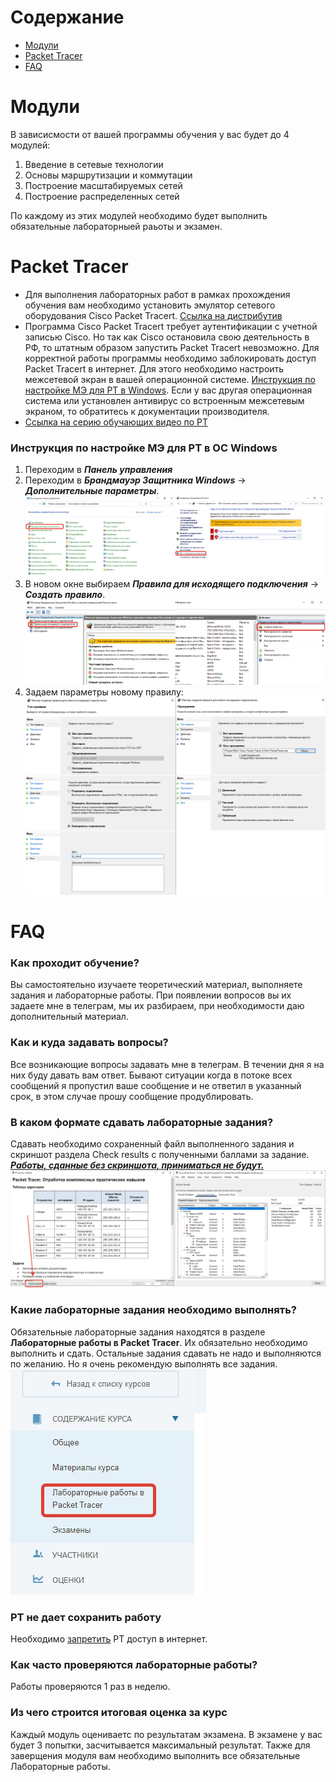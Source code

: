 # Содержание

* [Модули](#модули)
* [Packet Tracer](#packet-tracer)
* [FAQ](#faq)

# Модули

В зависисмости от вашей программы обучения у вас будет до 4 модулей:
1. Введение в сетевые технологии
2. Основы маршрутизации и коммутации
3. Построение масштабируемых сетей
4. Построение распределенных сетей

По каждому из этих модулей необходимо будет выполнить обязательные лабораторныей раьоты и экзамен.

# Packet Tracer

* Для выполнения лабораторных работ в рамках прохождения обучения вам необходимо установить эмулятор сетевого
  оборудования Cisco Packet Tracert. [Ссылка на дистрибутив](https://cloud.tusur.ru/index.php/s/iYi6iHfzZaPRLLw)
* Программа Cisco Packet Tracert требует аутентификации с учетной записью Cisco. Но так как Cisco остановила свою
  деятельность в РФ, то штатным образом запустить Packet Tracert невозможно. Для корректной работы программы необходимо
  заблокировать доступ Packet Tracert в интернет. Для этого необходимо настроить межсетевой экран в вашей операционной
  системе. [Инструкция по настройке МЭ для PT в Windows](#инструкция-по-настройке-мэ-для-pt-в-ос-windows). Если у вас
  другая операционная система или установлен антивирус со встроенным межсетевым экраном, то обратитесь к документации
  производителя.
* [Ссылка на серию обучающих видео по PT](http://tutorials.ptnetacad.net/)

### Инструкция по настройке МЭ для PT в ОС Windows

1. Переходим в ***Панель управления***
2. Переходим в ***Брандмауэр Защитника Windows*** -> ***Дополнительные параметры***.
   ![img](/assets/images/block_pt_win_01.png)
2. В новом окне выбираем ***Правила для исходящего подключения*** -> ***Создать правило***.
   ![img](/assets/images/block_pt_win_02.png)
3. Задаем параметры новому правилу:
   ![img](/assets/images/block_pt_win_03.png)

# FAQ

### Как проходит обучение?

Вы самостоятельно изучаете теоретический материал, выполняете задания и лабораторные работы. При появлении вопросов вы их задаете мне в телеграм, мы их разбираем, при необходимости даю дополнительный материал.

### Как и куда задавать вопросы?
Все возникающие вопросы задавать мне в телеграм. В течении дня я на них буду давать вам ответ. Бывают ситуации когда в потоке всех сообщений я пропустил ваше сообщение и не ответил в указанный срок, в этом случае прошу сообщение продублировать.

### В каком формате сдавать лабораторные задания?

Сдавать необходимо сохраненный файл выполненного задания и скриншот раздела Check results с полученными баллами за задание.    
<ins>***Работы, сданные без скриншота, приниматься не будут.***</ins>    
![img](/assets/images/FAQ_hw1.png)

### Какие лабораторные задания необходимо выполнять?

Обязательные лабораторные задания находятся в разделе **Лабораторные работы в Packet Tracer**. Их обязательно необходимо выполнить и сдать. Остальные задания сдавать не надо и выполняются по желанию. Но я очень рекомендую выполнять все задания.    
![img](/assets/images/FAQ_hw2.png)

### PT не дает сохранить работу

Необходимо [запретить](#packet-tracer) PT доступ в интернет.

### Как часто проверяются лабораторные работы?

Работы проверяются 1 раз в неделю.

### Из чего строится итоговая оценка за курс
Каждый модуль оцениваетс по результатам экзамена. В экзамене у вас будет 3 попытки, засчитывается максимальный результат. Также для заверщения модуля вам необходимо выполнить все обязательные Лабораторные работы.

